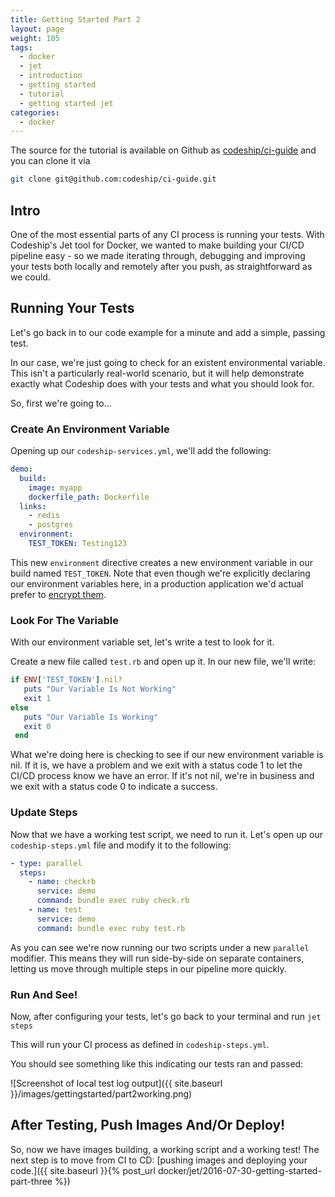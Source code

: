 ```yaml
---
title: Getting Started Part 2
layout: page
weight: 105
tags:
  - docker
  - jet
  - introduction
  - getting started
  - tutorial
  - getting started jet  
categories:
  - docker
---
```


The source for the tutorial is available on Github as [codeship/ci-guide](https://github.com/codeship/ci-guide/) and you can clone it via

```bash
git clone git@github.com:codeship/ci-guide.git
```

## Intro

One of the most essential parts of any CI process is running your tests. With Codeship's Jet tool for Docker, we wanted to make building your CI/CD pipeline easy - so we made iterating through, debugging and improving your tests both locally and remotely after you push, as straightforward as we could.

## Running Your Tests

Let's go back in to our code example for a minute and add a simple, passing test.

In our case, we're just going to check for an existent environmental variable. This isn't a particularly real-world scenario, but it will help demonstrate exactly what Codeship does with your tests and what you should look for.

So, first we're going to...

### Create An Environment Variable

Opening up our `codeship-services.yml`, we'll add the following:

```yaml
demo:
  build:
    image: myapp
    dockerfile_path: Dockerfile
  links:
    - redis
    - postgres
  environment:
    TEST_TOKEN: Testing123
```

This new `environment` directive creates a new environment variable in our build named `TEST_TOKEN`. Note that even though we're explicitly declaring our environment variables here, in a production application we'd actual prefer to [encrypt them](https://codeship.com/documentation/docker/encryption/).

### Look For The Variable

With our environment variable set, let's write a test to look for it.

Create a new file called `test.rb` and open up it. In our new file, we'll write:

```ruby
if ENV['TEST_TOKEN'].nil?
   puts "Our Variable Is Not Working"
   exit 1
else
   puts "Our Variable Is Working"
   exit 0
 end
```

What we're doing here is checking to see if our new environment variable is nil. If it is, we have a problem and we exit with a status code 1 to let the CI/CD process know we have an error. If it's not nil, we're in business and we exit with a status code 0 to indicate a success.

### Update Steps

Now that we have a working test script, we need to run it. Let's open up our `codeship-steps.yml` file and modify it to the following:

```yaml
- type: parallel
  steps:
    - name: checkrb
      service: demo
      command: bundle exec ruby check.rb
    - name: test
      service: demo
      command: bundle exec ruby test.rb
```

As you can see we're now running our two scripts under a new `parallel` modifier. This means they will run side-by-side on separate containers, letting us move through multiple steps in our pipeline more quickly.

### Run And See!

Now, after configuring your tests, let's go back to your terminal and run ```jet steps```

This will run your CI process as defined in `codeship-steps.yml`.

You should see something like this indicating our tests ran and passed:

![Screenshot of local test log output]({{ site.baseurl }}/images/gettingstarted/part2working.png)

## After Testing, Push Images And/Or Deploy!

So, now we have images building, a working script and a working test! The next step is to move from CI to CD: [pushing images and deploying your code.]({{ site.baseurl }}{% post_url docker/jet/2016-07-30-getting-started-part-three %})
